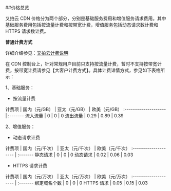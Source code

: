##价格总览

又拍云 CDN 价格分为两个部分，分别是基础服务费用和增值服务请求费用。其中基础服务费用包括按流量计费和按带宽计费，增值服务包括动态请求数计费和 HTTPS 请求数计费。

**普通计费方式**

详细介绍参见：[又拍云计费说明](https://www.upyun.com/price_instruction)

在 CDN 控制台上，针对常规用户目前只支持按流量计费，暂时不支持按带宽计费，按带宽计费请参见【大客户计费方式】。具体计费详情方式，参见如下表格所示：

1、基础服务：

 - 按流量计费

计费项 | 国内（元/GB）  | 亚太（元/GB）  | 欧美（元/GB）
:-------------------- | :-------
流入流量  | 0  | 0  | 0
流出流量  | 0.29 |  0.89 | 0.39 


2、增值服务：

- 动态请求计费

计费项 | 国内（元/千次）  | 亚太（元/千次）  | 欧美（元/千次）
:-------------------- | :-------
静态请求  | 0  | 0  | 0
动态请求  | 0.02 |  0.06 | 0.03  


 -  HTTPS 请求计费

 
计费项 | 国内（元/万次）  | 亚太（元/万次）  | 欧美（元/万次）
:-------------------- | :-------
绑定域名个数  | 0  | 0  | 0
HTTPS 请求  | 0.05 | 0.15 | 0.03  


